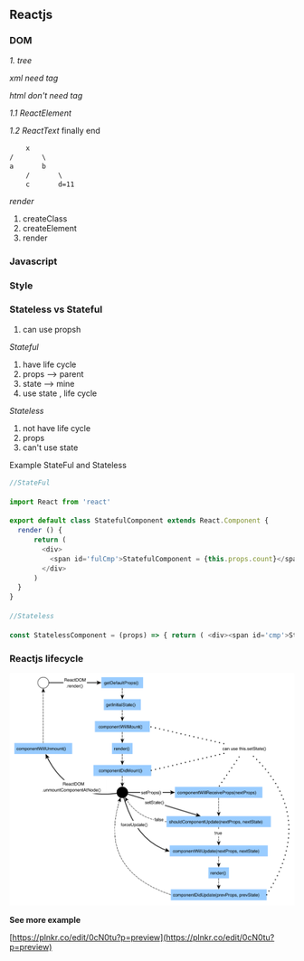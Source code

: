 ## Reactjs
### DOM
_1. tree_

_xml need tag_

_html don't need tag_

_1.1 ReactElement_

_1.2 ReactText_ finally end

        x
    /       \
    a       b
        /       \
        c       d=11

_render_

1. createClass
2. createElement
3. render

### Javascript  
### Style


### Stateless vs Stateful

1. can use propsh

_Stateful_

1. have life cycle
2. props --> parent
3. state --> mine
4. use state , life cycle

_Stateless_

1. not have life cycle
2. props
3. can't use state 

Example StateFul and Stateless
```javascript
//StateFul

import React from 'react'

export default class StatefulComponent extends React.Component {
  render () {
      return (
        <div>
          <span id='fulCmp'>StatefulComponent = {this.props.count}</span>
        </div>
      )
  }
}

//Stateless

const StatelessComponent = (props) => { return ( <div><span id='cmp'>StatelessComponent = {props.count}</span></div> ) }

```

### Reactjs lifecycle

![React Lifecycle](/week03-20171005/images/react-lifecycle.png)

**See more example**

[https://plnkr.co/edit/0cN0tu?p=preview](https://plnkr.co/edit/0cN0tu?p=preview)
